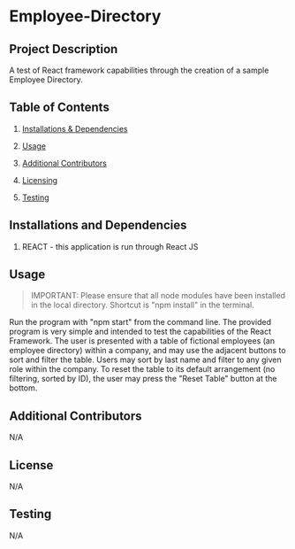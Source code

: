 # Employee-Directory

## Project Description 

A test of React framework capabilities through the creation of a sample Employee Directory.

## Table of Contents 

1. [Installations & Dependencies](##Installations-And-Dependencies)

2. [Usage](##Usage) 

3. [Additional Contributors](##Additional-Contributors)

4. [Licensing](##License) 

5. [Testing](##Testing)

## Installations and Dependencies 

1. REACT - this application is run through React JS

## Usage 

> IMPORTANT: Please ensure that all node modules have been installed in the local directory. Shortcut is "npm install" in the terminal.

Run the program with "npm start" from the command line. The provided program is very simple and intended to test the capabilities of the React Framework. The user is presented with a table of fictional employees (an employee directory) within a company, and may use the adjacent buttons to sort and filter the table. Users may sort by last name and filter to any given role within the company. To reset the table to its default arrangement (no filtering, sorted by ID), the user may press the "Reset Table" button at the bottom.

## Additional Contributors 

N/A

## License 

N/A

## Testing 

N/A
